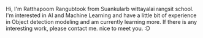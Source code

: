 Hi, I'm Ratthapoom Rangubtook from Suankularb wittayalai rangsit school. 
I'm interested in AI and Machine Learning and have a little bit of experience in Object detection modeling and am currently learning more. If there is any interesting work, please contact me.
nice to meet you. :D
